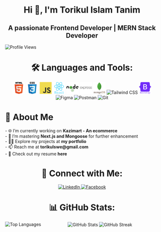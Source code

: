 <!-- Name and Introduction -->
<h1 align="center">Hi 👋, I'm Torikul Islam Tanim</h1>
<h2 align="center">A passionate Frontend Developer | MERN Stack Developer</h2>

<!-- Profile Views Badge -->
<p align="left">
  <img src="https://komarev.com/ghpvc/?username=tanimtorikul&label=Profile%20views&color=0e75b6&style=flat" alt="Profile Views" />
</p>

<!-- Technologies and Tools -->
<h1 align="center">🛠️ Languages and Tools:</h1>
<p align="center">
  <img src="https://raw.githubusercontent.com/devicons/devicon/master/icons/html5/html5-original-wordmark.svg" alt="HTML5" title="HTML5 - HyperText Markup Language" width="40" height="40"/>
  <img src="https://raw.githubusercontent.com/devicons/devicon/master/icons/css3/css3-original-wordmark.svg" alt="CSS3" title="CSS3 - Cascading Style Sheets" width="40" height="40"/>
  <img src="https://raw.githubusercontent.com/devicons/devicon/master/icons/javascript/javascript-original.svg" alt="JavaScript" title="JavaScript" width="40" height="40"/>
  <img src="https://raw.githubusercontent.com/devicons/devicon/master/icons/react/react-original-wordmark.svg" alt="React" title="React.js" width="40" height="40"/>
  <img src="https://raw.githubusercontent.com/devicons/devicon/master/icons/nodejs/nodejs-original-wordmark.svg" alt="Node.js" title="Node.js" width="40" height="40"/>
  <img src="https://raw.githubusercontent.com/devicons/devicon/master/icons/express/express-original-wordmark.svg" alt="Express" title="Express.js" width="40" height="40"/>
  <img src="https://raw.githubusercontent.com/devicons/devicon/master/icons/mongodb/mongodb-original-wordmark.svg" alt="MongoDB" title="MongoDB" width="40" height="40"/>
  <img src="https://www.vectorlogo.zone/logos/tailwindcss/tailwindcss-icon.svg" alt="Tailwind CSS" title="Tailwind CSS" width="40" height="40"/>
  <img src="https://raw.githubusercontent.com/devicons/devicon/master/icons/bootstrap/bootstrap-plain-wordmark.svg" alt="Bootstrap" title="Bootstrap" width="40" height="40"/>
  <img src="https://www.vectorlogo.zone/logos/figma/figma-icon.svg" alt="Figma" title="Figma" width="40" height="40"/>
  <img src="https://www.vectorlogo.zone/logos/getpostman/getpostman-icon.svg" alt="Postman" title="Postman" width="40" height="40"/>
  <img src="https://raw.githubusercontent.com/devicons/devicon/master/icons/git-scm/git-scm-icon.svg" alt="Git" title="Git" width="40" height="40"/>
</p>

<!-- About Me Section -->
<h1 align="left">👋 About Me</h1>
<div align="left">
  - 🌐 I’m currently working on <a href="https://kazimart-web.web.app/" style="text-decoration: none;"><strong>Kazimart - An ecommerce</strong></a> <br>
  - 🌱 I’m mastering <strong>Next.js and Mongoose</strong> for further enhancement <br>
  - 👨‍💻 Explore my projects at <a href="https://torikultanim.web.app/" style="text-decoration: none;"><strong>my portfolio</strong></a> <br>
  - 📫 Reach me at <a href="mailto:torikulswe@gmail.com" style="text-decoration: none;"><strong>torikulswe@gmail.com</strong></a> <br>
  - 📄 Check out my resume <a href="https://drive.google.com/file/d/19dzV4J1bCloWlMCdZFRGTJbQkXd7o3Y4/view?usp=sharing" style="text-decoration: none;"><strong>here</strong></a>
</div>

<!-- Connect with Me -->
<h1 align="center">🔗 Connect with Me:</h1>
<p align="center">
  <a href="https://linkedin.com/in/torikul-tanim" target="_blank">
    <img src="https://raw.githubusercontent.com/rahuldkjain/github-profile-readme-generator/master/src/images/icons/Social/linked-in-alt.svg" alt="LinkedIn" height="30" width="40" />
  </a>
  <a href="https://www.facebook.com/torikulswe" target="_blank">
    <img src="https://raw.githubusercontent.com/rahuldkjain/github-profile-readme-generator/master/src/images/icons/Social/facebook.svg" alt="Facebook" height="30" width="40" />
  </a>
</p>

<!-- GitHub Stats -->
<h1 align="center">📊 GitHub Stats:</h1>
<p align="center">
  <img align="left" src="https://github-readme-stats.vercel.app/api/top-langs?username=tanimtorikul&show_icons=true&locale=en&layout=compact" alt="Top Languages" />
  <img align="center" src="https://github-readme-stats.vercel.app/api?username=tanimtorikul&show_icons=true&locale=en" alt="GitHub Stats" />
  <img align="center" src="https://github-readme-streak-stats.herokuapp.com/?user=tanimtorikul" alt="GitHub Streak" />
</p>
